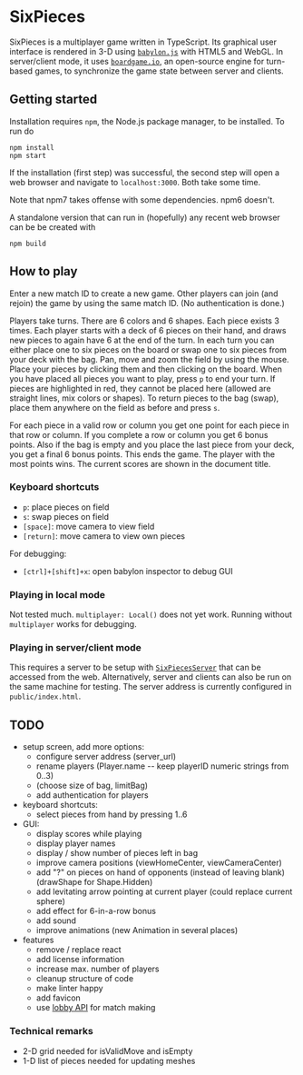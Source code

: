 # SixPieces

SixPieces is a multiplayer game written in TypeScript. Its graphical user interface is rendered in 3-D using [`babylon.js`](https://www.babylonjs.com/) with HTML5 and WebGL. In server/client mode, it uses [`boardgame.io`](https://boardgame.io/), an open-source engine for turn-based games, to synchronize the game state between server and clients.

## Getting started
Installation requires `npm`, the Node.js package manager, to be installed. To run do
```
npm install
npm start
```
If the installation (first step) was successful, the second step will open a web browser and navigate to `localhost:3000`.
Both take some time.

Note that npm7 takes offense with some dependencies. npm6 doesn't.

A standalone version that can run in (hopefully) any recent web browser can be be created with
```
npm build
```

## How to play
Enter a new match ID to create a new game. 
Other players can join (and rejoin) the game by using the same match ID. (No authentication is done.)

Players take turns. 
There are 6 colors and 6 shapes.
Each piece exists 3 times.
Each player starts with a deck of 6 pieces on their hand, and draws new pieces to again have 6 at the end of the turn.
In each turn you can either place one to six pieces on the board or swap one to six pieces from your deck with the bag.
Pan, move and zoom the field by using the mouse.
Place your pieces by clicking them and then clicking on the board.
When you have placed all pieces you want to play, press `p` to end your turn.
If pieces are highlighted in red, they cannot be placed here (allowed are straight lines, mix colors or shapes). 
To return pieces to the bag (swap), place them anywhere on the field as before and press `s`.

For each piece in a valid row or column you get one point for each piece in that row or column. 
If you complete a row or column you get 6 bonus points. 
Also if the bag is empty and you place the last piece from your deck, you get a final 6 bonus points.
This ends the game.
The player with the most points wins.
The current scores are shown in the document title.


### Keyboard shortcuts
* `p`: place pieces on field
* `s`: swap pieces on field
* `[space]`: move camera to view field
* `[return]`: move camera to view own pieces

For debugging:
* `[ctrl]+[shift]+x`: open babylon inspector to debug GUI

### Playing in local mode
Not tested much. `multiplayer: Local()` does not yet work. Running without `multiplayer` works for debugging.

### Playing in server/client mode
This requires a server to be setup with [`SixPiecesServer`](https://github.com/fuenfundachtzig/SixPiecesServer/) that can be accessed from the web. 
Alternatively, server and clients can also be run on the same machine for testing. The server address is currently configured in `public/index.html`.  

## TODO
* setup screen, add more options:
  * configure server address (server_url)
  * rename players (Player.name -- keep playerID numeric strings from 0..3)
  * (choose size of bag, limitBag)
  * add authentication for players
* keyboard shortcuts:
  * select pieces from hand by pressing 1..6
* GUI:
  * display scores while playing
  * display player names
  * display / show number of pieces left in bag
  * improve camera positions (viewHomeCenter, viewCameraCenter)
  * add "?" on pieces on hand of opponents (instead of leaving blank) (drawShape for Shape.Hidden)
  * add levitating arrow pointing at current player (could replace current sphere)
  * add effect for 6-in-a-row bonus
  * add sound
  * improve animations (new Animation in several places)
* features
  * remove / replace react
  * add license information
  * increase max. number of players
  * cleanup structure of code
  * make linter happy
  * add favicon
  * use [lobby API](https://github.com/boardgameio/boardgame.io/blob/master/docs/documentation/api/Lobby.md) for match making

### Technical remarks
* 2-D grid needed for isValidMove and isEmpty
* 1-D list of pieces needed for updating meshes
